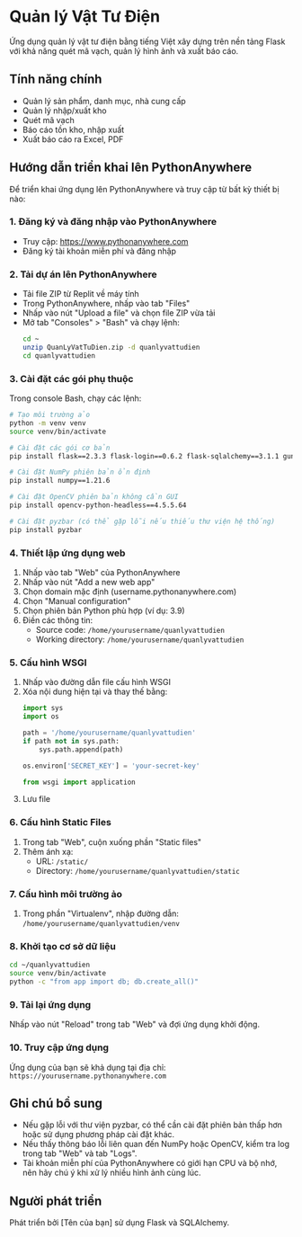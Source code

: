 # Quản lý Vật Tư Điện

Ứng dụng quản lý vật tư điện bằng tiếng Việt xây dựng trên nền tảng Flask với khả năng quét mã vạch, quản lý hình ảnh và xuất báo cáo.

## Tính năng chính

- Quản lý sản phẩm, danh mục, nhà cung cấp
- Quản lý nhập/xuất kho
- Quét mã vạch
- Báo cáo tồn kho, nhập xuất
- Xuất báo cáo ra Excel, PDF

## Hướng dẫn triển khai lên PythonAnywhere

Để triển khai ứng dụng lên PythonAnywhere và truy cập từ bất kỳ thiết bị nào:

### 1. Đăng ký và đăng nhập vào PythonAnywhere

- Truy cập: https://www.pythonanywhere.com
- Đăng ký tài khoản miễn phí và đăng nhập

### 2. Tải dự án lên PythonAnywhere

- Tải file ZIP từ Replit về máy tính
- Trong PythonAnywhere, nhấp vào tab "Files"
- Nhấp vào nút "Upload a file" và chọn file ZIP vừa tải
- Mở tab "Consoles" > "Bash" và chạy lệnh:
  ```bash
  cd ~
  unzip QuanLyVatTuDien.zip -d quanlyvattudien
  cd quanlyvattudien
  ```

### 3. Cài đặt các gói phụ thuộc

Trong console Bash, chạy các lệnh:

```bash
# Tạo môi trường ảo
python -m venv venv
source venv/bin/activate

# Cài đặt các gói cơ bản
pip install flask==2.3.3 flask-login==0.6.2 flask-sqlalchemy==3.1.1 gunicorn==23.0.0 email-validator==2.1.0 openpyxl==3.1.2 pandas==2.1.2 psycopg2-binary==2.9.9 reportlab==4.0.7 werkzeug==2.3.7 sqlalchemy==2.0.22

# Cài đặt NumPy phiên bản ổn định
pip install numpy==1.21.6

# Cài đặt OpenCV phiên bản không cần GUI
pip install opencv-python-headless==4.5.5.64

# Cài đặt pyzbar (có thể gặp lỗi nếu thiếu thư viện hệ thống)
pip install pyzbar
```

### 4. Thiết lập ứng dụng web

1. Nhấp vào tab "Web" của PythonAnywhere
2. Nhấp vào nút "Add a new web app"
3. Chọn domain mặc định (username.pythonanywhere.com)
4. Chọn "Manual configuration"
5. Chọn phiên bản Python phù hợp (ví dụ: 3.9)
6. Điền các thông tin:
   - Source code: `/home/yourusername/quanlyvattudien`
   - Working directory: `/home/yourusername/quanlyvattudien`

### 5. Cấu hình WSGI

1. Nhấp vào đường dẫn file cấu hình WSGI
2. Xóa nội dung hiện tại và thay thế bằng:
   ```python
   import sys
   import os
   
   path = '/home/yourusername/quanlyvattudien'
   if path not in sys.path:
       sys.path.append(path)
   
   os.environ['SECRET_KEY'] = 'your-secret-key'
   
   from wsgi import application
   ```
3. Lưu file

### 6. Cấu hình Static Files

1. Trong tab "Web", cuộn xuống phần "Static files"
2. Thêm ánh xạ:
   - URL: `/static/`
   - Directory: `/home/yourusername/quanlyvattudien/static`

### 7. Cấu hình môi trường ảo

1. Trong phần "Virtualenv", nhập đường dẫn: `/home/yourusername/quanlyvattudien/venv`

### 8. Khởi tạo cơ sở dữ liệu

```bash
cd ~/quanlyvattudien
source venv/bin/activate
python -c "from app import db; db.create_all()"
```

### 9. Tải lại ứng dụng

Nhấp vào nút "Reload" trong tab "Web" và đợi ứng dụng khởi động.

### 10. Truy cập ứng dụng

Ứng dụng của bạn sẽ khả dụng tại địa chỉ:
`https://yourusername.pythonanywhere.com`

## Ghi chú bổ sung

- Nếu gặp lỗi với thư viện pyzbar, có thể cần cài đặt phiên bản thấp hơn hoặc sử dụng phương pháp cài đặt khác.
- Nếu thấy thông báo lỗi liên quan đến NumPy hoặc OpenCV, kiểm tra log trong tab "Web" và tab "Logs".
- Tài khoản miễn phí của PythonAnywhere có giới hạn CPU và bộ nhớ, nên hãy chú ý khi xử lý nhiều hình ảnh cùng lúc.

## Người phát triển

Phát triển bởi [Tên của bạn] sử dụng Flask và SQLAlchemy.
